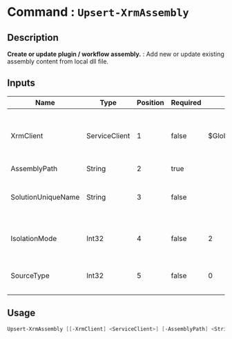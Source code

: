# Command : `Upsert-XrmAssembly` 

## Description

**Create or update plugin / workflow assembly.** : Add new or update existing assembly content from local dll file.

## Inputs

Name|Type|Position|Required|Default|Description
----|----|--------|--------|-------|-----------
XrmClient|ServiceClient|1|false|$Global:XrmClient|Xrm connector initialized to target instance. Use latest one by default. (CrmServiceClient)
AssemblyPath|String|2|true||Full file path to dll.
SolutionUniqueName|String|3|false||Microsoft Dataverse solution unique name where to add new assembly.
IsolationMode|Int32|4|false|2|Specify if assembly will be deploy in sandbox or not. (Default = 2 | 1 = Not sandboxed, 2 = Sandbox)
SourceType|Int32|5|false|0|Specify where assembly will be stored. (Default = 0 | 0 = Database, 1 = Disk, 2 = Normal (OnPremise), 3 = AzureWebApp)


## Usage

```Powershell 
Upsert-XrmAssembly [[-XrmClient] <ServiceClient>] [-AssemblyPath] <String> [[-SolutionUniqueName] <String>] [[-IsolationMode] <Int32>] [[-SourceType] <Int32>] [<CommonParameters>]
``` 



